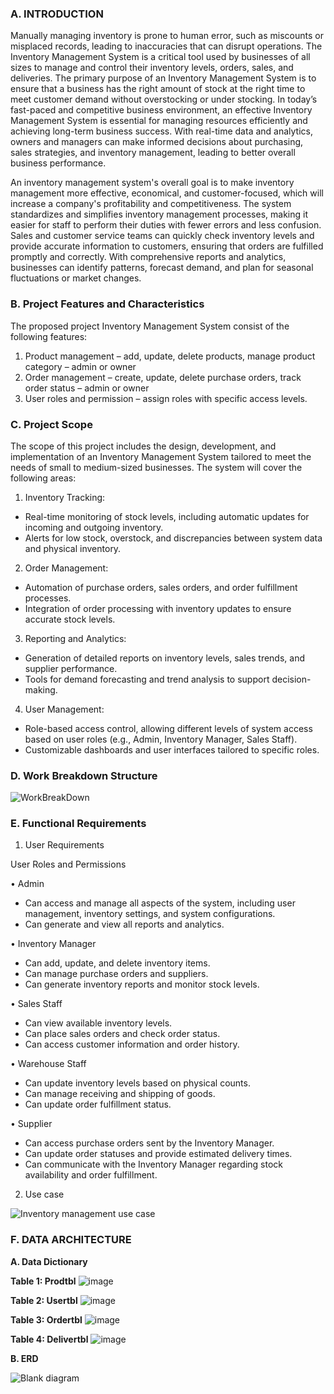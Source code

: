 ### A. INTRODUCTION

Manually managing inventory is prone to human error, such as miscounts or misplaced records, leading to inaccuracies that can disrupt operations. The Inventory Management System is a critical tool used by businesses of all sizes to manage and control their inventory levels, orders, sales, and deliveries. The primary purpose of an Inventory Management System is to ensure that a business has the right amount of stock at the right time to meet customer demand without overstocking or under stocking. In today’s fast-paced and competitive business environment, an effective Inventory Management System is essential for managing resources efficiently and achieving long-term business success. With real-time data and analytics, owners and managers can make informed decisions about purchasing, sales strategies, and inventory management, leading to better overall business performance. 

An inventory management system's overall goal is to make inventory management more effective, economical, and customer-focused, which will increase a company's profitability and competitiveness. The system standardizes and simplifies inventory management processes, making it easier for staff to perform their duties with fewer errors and less confusion. Sales and customer service teams can quickly check inventory levels and provide accurate information to customers, ensuring that orders are fulfilled promptly and correctly. With comprehensive reports and analytics, businesses can identify patterns, forecast demand, and plan for seasonal fluctuations or market changes.



### B. Project Features and Characteristics

The proposed project Inventory Management System consist of the following features: 
1.	Product management – add, update, delete products, manage product category – admin or owner
2.	Order management – create, update, delete purchase orders, track order status – admin or owner
3.	User roles and permission – assign roles with specific access levels.

### C. Project Scope

The scope of this project includes the design, development, and implementation of an Inventory Management System tailored to meet the needs of small to medium-sized businesses. The system will cover the following areas:

1. Inventory Tracking:
- Real-time monitoring of stock levels, including automatic updates for incoming and outgoing inventory.
- Alerts for low stock, overstock, and discrepancies between system data and physical inventory.

2. Order Management:
- Automation of purchase orders, sales orders, and order fulfillment processes.
- Integration of order processing with inventory updates to ensure accurate stock levels.

3. Reporting and Analytics:
- Generation of detailed reports on inventory levels, sales trends, and supplier performance.
- Tools for demand forecasting and trend analysis to support decision-making.

4. User Management:
- Role-based access control, allowing different levels of system access based on user roles (e.g., Admin, Inventory Manager, Sales Staff).
- Customizable dashboards and user interfaces tailored to specific roles.


### D. Work Breakdown Structure


![WorkBreakDown](https://github.com/user-attachments/assets/cf33b10a-5006-4e08-a719-9cc442c60b78)



### E. Functional Requirements

1. User Requirements

User Roles and Permissions

  • Admin
  - Can access and manage all aspects of the system, including user management, inventory settings, and system configurations.
  - Can generate and view all reports and analytics.
  
  • Inventory Manager
  - Can add, update, and delete inventory items.
  - Can manage purchase orders and suppliers.
  - Can generate inventory reports and monitor stock levels.
  
  • Sales Staff
  - Can view available inventory levels.
  - Can place sales orders and check order status.
  - Can access customer information and order history.
  
  • Warehouse Staff
  - Can update inventory levels based on physical counts.
  - Can manage receiving and shipping of goods.
  - Can update order fulfillment status.
  
   • Supplier
  - Can access purchase orders sent by the Inventory Manager.
  - Can update order statuses and provide estimated delivery times.
  - Can communicate with the Inventory Manager regarding stock availability and order fulfillment.

2. Use case
 
![Inventory management use case](https://github.com/user-attachments/assets/14fea196-3596-420d-b480-80bacf2d740d)




### F. DATA ARCHITECTURE
**A. Data Dictionary**

**Table 1: Prodtbl**
![image](https://github.com/user-attachments/assets/c0325e5f-5cb3-4920-ac7c-7dc02a3ad18f)

**Table 2: Usertbl**
![image](https://github.com/user-attachments/assets/c5ac7c61-7399-4e6f-a349-94bffe28c730)

**Table 3: Ordertbl**
![image](https://github.com/user-attachments/assets/99c283ba-b385-4103-9f52-58d27af53e91)

**Table 4: Delivertbl**
![image](https://github.com/user-attachments/assets/c5c0dbf9-f737-434f-8b43-c26f97e688fc)




**B. ERD**

![Blank diagram](https://github.com/user-attachments/assets/a4def23c-0f32-4486-abff-78870dc207c8)
